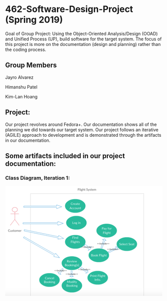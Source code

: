 # 462-Software-Design-Project (Spring 2019)
Goal of Group Project: Using the Object-Oriented Analysis/Design (OOAD) and Unified Process (UP), build software for the target system. The focus of this project is more on the documentation (design and planning) rather than the coding process. 

## Group Members
Jayro Alvarez

Himanshu Patel

Kim-Lan Hoang

## Project: 
Our project revolves around Fedora+. Our documentation shows all of the planning we did towards our target system. Our project follows an iterative (AGILE) approach to development and is demonstrated through the artifacts in our documentation.

## Some artifacts included in our project documentation:
### Class Diagram, Iteration 1:
![](https://raw.githubusercontent.com/jalvarez24/362-Term-Project/master/362%20Images/UC%20Diagram.png)

